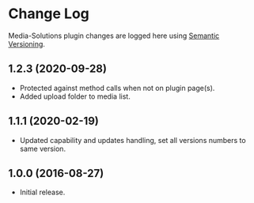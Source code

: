 # Change Log #

Media-Solutions plugin changes are logged here using <a href="http://semver.org/">Semantic Versioning</a>.

##  1.2.3 (2020-09-28) ##
* Protected against method calls when not on plugin page(s).
* Added upload folder to media list.

##  1.1.1 (2020-02-19) ##
* Updated capability and updates handling, set all versions numbers to same version.

##  1.0.0 (2016-08-27) ##
* Initial release.

